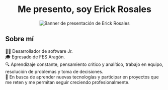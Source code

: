 <div align="center">
  <h1 align="center">Me presento, soy Erick Rosales</h1>
  <img src="https://drive.google.com/uc?export=view&id=1YKMLQqnOPcSlKHgufS5SW0BnEXoPv11z" alt="Banner de presentación de Erick Rosales"/>
</div>

## Sobre mí

👨‍💻 Desarrollador de software Jr.  
🎓 Egresado de FES Aragón.  
🔍 Aprendizaje constante, pensamiento crítico y analítico, trabajo en equipo, resolución de problemas y toma de decisiones.  
🚀 En busca de aprender nuevas tecnologías y participar en proyectos que me reten y me permitan seguir creciendo profesionalmente.
